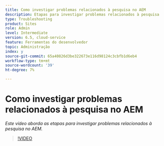 ```yaml
---
title: Como investigar problemas relacionados à pesquisa no AEM
description: Etapas para investigar problemas relacionados à pesquisa
type: Troubleshooting
product: Sites
role: Admin
level: Intermediate
version: 6.5, cloud-service
feature: Ferramentas do desenvolvedor
topic: Administração
index: y
source-git-commit: 65a40826d3be322673e116d98124c3cbfb1d6eb4
workflow-type: tm+mt
source-wordcount: '39'
ht-degree: 7%

---
```



# Como investigar problemas relacionados à pesquisa no AEM

*Este vídeo aborda as etapas para investigar problemas relacionados à pesquisa no AEM.*

>[!VIDEO](https://video.tv.adobe.com/v/335467?quality=9&learn=on)